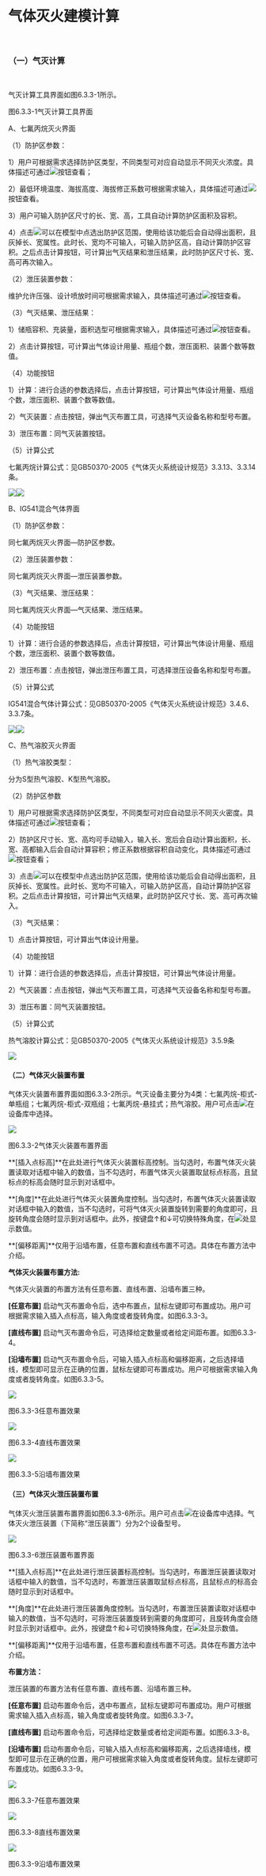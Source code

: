 # 气体灭火建模计算
<br/>

### （一）气灭计算
<br/>

气灭计算工具界面如图6.3.3\-1所示。
<br/>


图6.3.3\-1气灭计算工具界面
<br/>

A、七氟丙烷灭火界面

（1）防护区参数：

1）用户可根据需求选择防护区类型，不同类型可对应自动显示不同灭火浓度。具体描述可通过![](file:///C:\Users\pkpm\AppData\Local\Temp\ksohtml4224\wps242.png)按钮查看；

2）最低环境温度、海拔高度、海拔修正系数可根据需求输入，具体描述可通过![](file:///C:\Users\pkpm\AppData\Local\Temp\ksohtml4224\wps243.png)按钮查看。

3）用户可输入防护区尺寸的长、宽、高，工具自动计算防护区面积及容积。

4）点击![](file:///C:\Users\pkpm\AppData\Local\Temp\ksohtml4224\wps244.png)可以在模型中点选出防护区范围，使用给该功能后会自动得出面积，且灰掉长、宽属性。此时长、宽均不可输入，可输入防护区高，自动计算防护区容积。之后点击计算按钮，可计算出气灭结果和泄压结果，此时防护区尺寸长、宽、高可再次输入。

（2）泄压装置参数：

维护允许压强、设计喷放时间可根据需求输入，具体描述可通过![](file:///C:\Users\pkpm\AppData\Local\Temp\ksohtml4224\wps245.png)按钮查看。

（3）气灭结果、泄压结果：

1）储瓶容积、充装量，面积选型可根据需求输入，具体描述可通过![](file:///C:\Users\pkpm\AppData\Local\Temp\ksohtml4224\wps246.png)按钮查看。

2）点击计算按钮，可计算出气体设计用量、瓶组个数，泄压面积、装置个数等数值。

（4）功能按钮

1）计算：进行合适的参数选择后，点击计算按钮，可计算出气体设计用量、瓶组个数，泄压面积、装置个数等数值。

2）气灭装置：点击按钮，弹出气灭布置工具，可选择气灭设备名称和型号布置。

3）泄压布置：同气灭装置按钮。

（5）计算公式

七氟丙烷计算公式：见GB50370-2005《气体灭火系统设计规范》3.3.13、3.3.14条。

![](file:///C:\Users\pkpm\AppData\Local\Temp\ksohtml4224\wps247.png)![](file:///C:\Users\pkpm\AppData\Local\Temp\ksohtml4224\wps248.png)

B、IG541混合气体界面

（1）防护区参数：

同七氟丙烷灭火界面—防护区参数。

（2）泄压装置参数：

同七氟丙烷灭火界面—泄压装置参数。

（3）气灭结果、泄压结果：

同七氟丙烷灭火界面—气灭结果、泄压结果。

（4）功能按钮

1）计算：进行合适的参数选择后，点击计算按钮，可计算出气体设计用量、瓶组个数，泄压面积、装置个数等数值。

2）泄压布置：点击按钮，弹出泄压布置工具，可选择泄压设备名称和型号布置。

（5）计算公式

IG541混合气体计算公式：见GB50370-2005《气体灭火系统设计规范》3.4.6、3.3.7条。

![](file:///C:\Users\pkpm\AppData\Local\Temp\ksohtml4224\wps249.png)![](file:///C:\Users\pkpm\AppData\Local\Temp\ksohtml4224\wps250.png)

C、热气溶胶灭火界面

（1）热气溶胶类型：

分为S型热气溶胶、K型热气溶胶。

（2）防护区参数

1）用户可根据需求选择防护区类型，不同类型可对应自动显示不同灭火密度。具体描述可通过![](file:///C:\Users\pkpm\AppData\Local\Temp\ksohtml4224\wps251.png)按钮查看；

2）防护区尺寸长、宽、高均可手动输入，输入长、宽后会自动计算出面积，长、宽、高都输入后会自动计算容积；修正系数根据容积自动变化，具体描述可通过![](file:///C:\Users\pkpm\AppData\Local\Temp\ksohtml4224\wps252.png)按钮查看；

3）点击![](file:///C:\Users\pkpm\AppData\Local\Temp\ksohtml4224\wps253.png)可以在模型中点选出防护区范围，使用给该功能后会自动得出面积，且灰掉长、宽属性。此时长、宽均不可输入，可输入防护区高，自动计算防护区容积。之后点击计算按钮，可计算出气灭结果，此时防护区尺寸长、宽、高可再次输入。

（3）气灭结果：

1）点击计算按钮，可计算出气体设计用量。

（4）功能按钮

1）计算：进行合适的参数选择后，点击计算按钮，可计算出气体设计用量。

2）气灭装置：点击按钮，弹出气灭布置工具，可选择气灭设备名称和型号布置。

3）泄压布置：同气灭装置按钮。

（5）计算公式

热气溶胶计算公式：见GB50370-2005《气体灭火系统设计规范》3.5.9条

![](file:///C:\Users\pkpm\AppData\Local\Temp\ksohtml4224\wps254.png)

#### **（二）气体灭火装置布置**

气体灭火装置布置界面如图6.3.3\-2所示。气灭设备主要分为4类：七氟丙烷\-柜式\-单瓶组；七氟丙烷\-柜式\-双瓶组；七氟丙烷\-悬挂式；热气溶胶。用户可点击![](file:///C:\Users\pkpm\AppData\Local\Temp\ksohtml4224\wps255.png)在设备库中选择。

![](file:///C:\Users\pkpm\AppData\Local\Temp\ksohtml4224\wps256.jpg)

图6.3.3\-2气体灭火装置布置界面

**\[插入点标高\]**在此处进行气体灭火装置标高控制。当勾选时，布置气体灭火装置读取对话框中输入的数值，当不勾选时，布置气体灭火装置取鼠标点标高，且鼠标点的标高会随时显示到对话框中。

**\[角度\]**在此处进行气体灭火装置角度控制。当勾选时，布置气体灭火装置读取对话框中输入的数值，当不勾选时，可将气体灭火装置旋转到需要的角度即可，且旋转角度会随时显示到对话框中。此外，按键盘↑和↓可切换特殊角度，在![](file:///C:\Users\pkpm\AppData\Local\Temp\ksohtml4224\wps257.png)处显示数值。

**\[偏移距离\]**仅用于沿墙布置，任意布置和直线布置不可选。具体在布置方法中介绍。

**气体灭火装置布置方法:**

气体灭火装置的布置方法有任意布置、直线布置、沿墙布置三种。

**\[任意****布置****\]** 启动气灭布置命令后，选中布置点，鼠标左键即可布置成功。用户可根据需求输入插入点标高，输入角度或者旋转角度。如图6.3.3\-3。

**\[直线布置\]** 启动气灭布置命令后，可选择给定数量或者给定间距布置。如图6.3.3\-4。

**\[沿墙布置\]** 启动气灭布置命令后，可输入插入点标高和偏移距离，之后选择墙线，模型即可显示在正确的位置，鼠标左键即可布置成功。用户可根据需求输入角度或者旋转角度。如图6.3.3\-5。

![](file:///C:\Users\pkpm\AppData\Local\Temp\ksohtml4224\wps258.png)

图6.3.3\-3任意布置效果

![](file:///C:\Users\pkpm\AppData\Local\Temp\ksohtml4224\wps259.png)

图6.3.3\-4直线布置效果

![](file:///C:\Users\pkpm\AppData\Local\Temp\ksohtml4224\wps260.png)

图6.3.3\-5沿墙布置效果

#### **（三）气体灭火泄压装置布置**

气体灭火泄压装置布置界面如图6.3.3\-6所示。用户可点击![](file:///C:\Users\pkpm\AppData\Local\Temp\ksohtml4224\wps261.png)在设备库中选择。气体灭火泄压装置（下简称“泄压装置”）分为2个设备型号。

![](file:///C:\Users\pkpm\AppData\Local\Temp\ksohtml4224\wps262.png)

图6.3.3\-6泄压装置布置界面

**\[插入点标高\]**在此处进行泄压装置标高控制。当勾选时，布置泄压装置读取对话框中输入的数值，当不勾选时，布置泄压装置取鼠标点标高，且鼠标点的标高会随时显示到对话框中。

**\[角度\]**在此处进行泄压装置角度控制。当勾选时，布置泄压装置读取对话框中输入的数值，当不勾选时，可将泄压装置旋转到需要的角度即可，且旋转角度会随时显示到对话框中。此外，按键盘↑和↓可切换特殊角度，在![](file:///C:\Users\pkpm\AppData\Local\Temp\ksohtml4224\wps263.png)处显示数值。

**\[偏移距离\]**仅用于沿墙布置，任意布置和直线布置不可选。具体在布置方法中介绍。

**布置方法：**

泄压装置的布置方法有任意布置、直线布置、沿墙布置三种。

**\[任意****布置****\]** 启动布置命令后，选中布置点，鼠标左键即可布置成功。用户可根据需求输入插入点标高，输入角度或者旋转角度。如图6.3.3\-7。

**\[直线布置\]** 启动布置命令后，可选择给定数量或者给定间距布置。如图6.3.3\-8。

**\[沿墙布置\]** 启动布置命令后，可输入插入点标高和偏移距离，之后选择墙线，模型即可显示在正确的位置，用户可根据需求输入角度或者旋转角度。鼠标左键即可布置成功。如图6.3.3\-9。

![](file:///C:\Users\pkpm\AppData\Local\Temp\ksohtml4224\wps264.png)

图6.3.3\-7任意布置效果

![](file:///C:\Users\pkpm\AppData\Local\Temp\ksohtml4224\wps265.png)

图6.3.3\-8直线布置效果

![](file:///C:\Users\pkpm\AppData\Local\Temp\ksohtml4224\wps266.png)

图6.3.3\-9沿墙布置效果